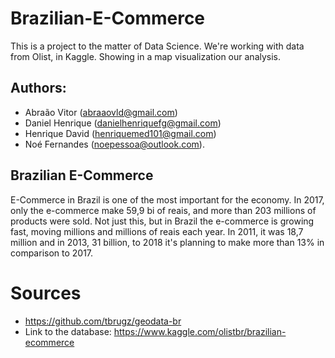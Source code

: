 # Brazilian-E-Commerce
This is a project to the matter of Data Science. We're working with data from Olist, in Kaggle. Showing in a map visualization our analysis.

## Authors:
 - Abraão Vitor (abraaovld@gmail.com)
 - Daniel Henrique (danielhenriquefg@gmail.com)
 - Henrique David (henriquemed101@gmail.com)
 - Noé Fernandes (noepessoa@outlook.com).

## Brazilian E-Commerce
E-Commerce in Brazil is one of the most important for the economy. In 2017, only the e-commerce make 59,9 bi of reais, and more than 203 millions of products were sold. Not just this, but in Brazil the e-commerce is growing fast, moving millions and millions of reais each year. In 2011, it was 18,7 million and in 2013, 31 billion, to 2018 it's planning to make more than 13% in comparison to 2017. 


# Sources
- https://github.com/tbrugz/geodata-br
- Link to the database: https://www.kaggle.com/olistbr/brazilian-ecommerce
